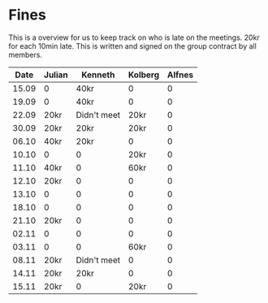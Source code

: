 # Fines

This is a overview for us to keep track on who is late on the meetings.
20kr for each 10min late.
This is written and signed on the group contract by all members.

| Date  | Julian | Kenneth        | Kolberg | Alfnes |
|-------|--------|----------------|---------|--------|
| 15.09 | 0      | 40kr           | 0       | 0      |
| 19.09 | 0      | 40kr           | 0       | 0      |
| 22.09 | 20kr   | Didn't meet    | 20kr    | 0      |
| 30.09 | 20kr   | 20kr           | 20kr    | 0      |
| 06.10 | 40kr   | 20kr           | 0       | 0      |
| 10.10 | 0      | 0              | 20kr    | 0      |
| 11.10 | 40kr   | 0              | 60kr    | 0      |
| 12.10 | 20kr   | 0              | 0       | 0      |
| 13.10 | 0      | 0              | 0       | 0      |
| 18.10 | 0      | 0              | 0       | 0      |
| 21.10 | 20kr   | 0              | 0       | 0      |
| 02.11 | 0      | 0              | 0       | 0      |
| 03.11 | 0      | 0              | 60kr    | 0      |
| 08.11 | 20kr   | Didn't meet    | 0       | 0      |
| 14.11 | 20kr   | 20kr           | 0       | 0      |
| 15.11 | 20kr   | 0              | 20kr    | 0      |
